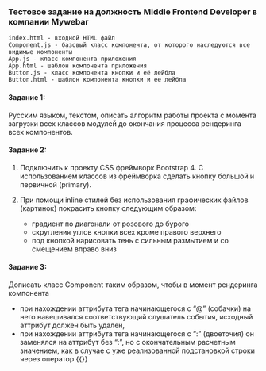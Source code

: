 ### Тестовое задание на должность Middle Frontend Developer в компании Mywebar

~~~~
index.html - входной HTML файл
Component.js - базовый класс компонента, от которого наследуются все видимые компоненты
App.js - класс компонента приложения
App.html - шаблон компонента приложения
Button.js - класс компонента кнопки и её лейбла
Button.html - шаблон компонента кнопки и ее лейбла
~~~~

#### Задание 1:

Русским языком, текстом, описать алгоритм работы проекта с момента загрузки всех классов модулей до окончания процесса рендеринга всех компонентов.


#### Задание 2:

1) Подключить к проекту CSS фреймворк Bootstrap 4. С использованием классов из фреймворка сделать кнопку большой и первичной (primary).

2) При помощи inline стилей без использования графических файлов (картинок) покрасить кнопку следующим образом:
   - градиент по диагонали от розового до бурого
   - скругления углов кнопки всех кроме правого верхнего
   - под кнопкой нарисовать тень с сильным размытием и со смещением вправо вниз


#### Задание 3:

Дописать класс Component таким образом, чтобы в момент рендеринга компонента
   - при нахождении аттрибута тега начинающегося с “@” (собачки) на него навешивался соответствующий слушатель события, исходный аттрибут должен быть удален, 
   - при нахождении аттрибута тега начинающегося с “:” (двоеточия) он заменялся на аттрибут без “:”, но с окончательным расчетным значением, как в случае с уже реализованной подстановкой строки через оператор {{}}




